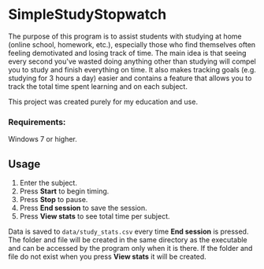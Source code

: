 # SimpleStudyStopwatch

The purpose of this program is to assist students with studying at home (online school, homework, etc.), especially those who find themselves often feeling demotivated and losing track of time. The main idea is that seeing every second you've wasted doing anything other than studying will compel you to study and finish everything on time. It also makes tracking goals (e.g. studying for 3 hours a day) easier and contains a feature that allows you to track the total time spent learning and on each subject.

This project was created purely for my education and use.

### Requirements:
Windows 7 or higher.

## Usage
1. Enter the subject.
2. Press **Start** to begin timing.
3. Press **Stop** to pause.
4. Press **End session** to save the session.
5. Press **View stats** to see total time per subject.

Data is saved to `data/study_stats.csv` every time **End session** is pressed. The folder and file will be created in the same directory as the executable and can be accessed by the program only when it is there. If the folder and file do not exist when you press **View stats** it will be created.

